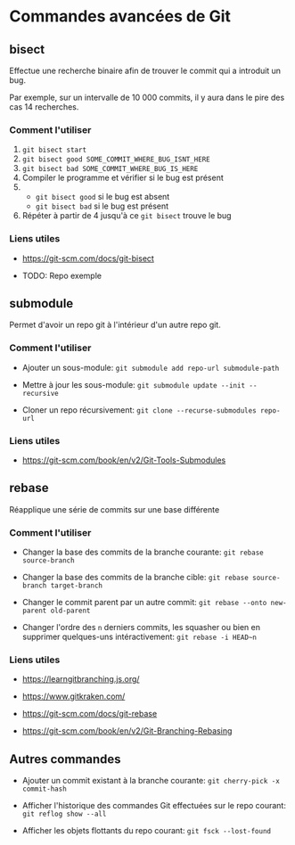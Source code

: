 # Commandes avancées de Git

## bisect

Effectue une recherche binaire afin de trouver le commit qui a introduit un bug.

Par exemple, sur un intervalle de 10 000 commits, il y aura dans le pire des cas 14 recherches.

### Comment l'utiliser

1. `git bisect start`
2. `git bisect good SOME_COMMIT_WHERE_BUG_ISNT_HERE`
3. `git bisect bad SOME_COMMIT_WHERE_BUG_IS_HERE`
4. Compiler le programme et vérifier si le bug est présent
5. - `git bisect good` si le bug est absent
    - `git bisect bad` si le bug est présent
6. Répéter à partir de 4 jusqu'à ce `git bisect` trouve le bug

### Liens utiles

- <https://git-scm.com/docs/git-bisect>

- TODO: Repo exemple

## submodule

Permet d'avoir un repo git à l'intérieur d'un autre repo git.

### Comment l'utiliser

- Ajouter un sous-module: `git submodule add repo-url submodule-path`

- Mettre à jour les sous-module: `git submodule update --init --recursive`

- Cloner un repo récursivement: `git clone --recurse-submodules repo-url`

### Liens utiles

- <https://git-scm.com/book/en/v2/Git-Tools-Submodules>

## rebase

Réapplique une série de commits sur une base différente

### Comment l'utiliser

- Changer la base des commits de la branche courante: `git rebase source-branch`

- Changer la base des commits de la branche cible: `git rebase source-branch target-branch`

- Changer le commit parent par un autre commit: `git rebase --onto new-parent old-parent`

- Changer l'ordre des `n` derniers commits, les squasher ou bien en supprimer quelques-uns intéractivement: `git rebase -i HEAD~n`

### Liens utiles

- <https://learngitbranching.js.org/>

- <https://www.gitkraken.com/>

- <https://git-scm.com/docs/git-rebase>

- <https://git-scm.com/book/en/v2/Git-Branching-Rebasing>

## Autres commandes

- Ajouter un commit existant à la branche courante: `git cherry-pick -x commit-hash`

- Afficher l'historique des commandes Git effectuées sur le repo courant: `git reflog show --all`

- Afficher les objets flottants du repo courant: `git fsck --lost-found`
